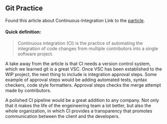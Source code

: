 ## Git Practice

Found this article about Continuous-Integration Link to the [particle](https://www.atlassian.com/continuous-delivery/continuous-integration).

#### Quick definition:

> Continuous integration (CI) is the practice of automating the integration of code changes from multiple contributors into a single software project.

A take away from the article is that CI needs a version control system, which we learned git is a great VSC. Once VSC has been established to the WIP project, the next thing to include is integration approval steps. Some example of approval steps would be adding automated tests, syntax checkers, code style formatters. Approval steps checks the merge attempt made by contributors.

A polished CI pipeline would be a great addition to any company. Not only that it makes the life of the engeineering team a lot better, but also the whole organization, in which CI provides a transparency that promotes communication between the client and the developers.
